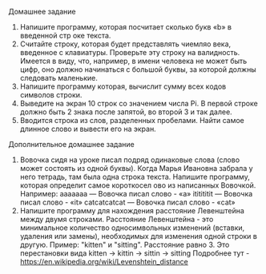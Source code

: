 Домашнее задание
1) Напишите программу, которая посчитает сколько букв «b» в введенной стр оке
текста.
2) Считайте строку, которая будет представлять чиемляо века, введенное с
клавиатуры. Проверьте эту строку на валидность.
Имеется в виду, что, например, в имени человека не может быть цифр, оно
должно начинаться с большой буквы, за которой должны следовать маленькие.
3) Напишите программу которая, вычислит сумму всех кодов символов строки.
4) Выведите на экран 10 строк со значением числа Pi. В первой строке должно быть 2
знака после запятой, во второй 3 и так далее.
5) Вводится строка из слов, разделенных пробелами. Найти самое длинное слово и
вывести его на экран.

Дополнительное домашнее задание
1) Вовочка сидя на уроке писал подряд одинаковые слова (слово может состоять из
одной буквы). Когда Марья Ивановна забрала у него тетрадь, там была одна строка
текста. Напишите программу, которая определит самое короткосел ово из
написанных Вовочкой. Например:
aaaaaaa — Вовочка писал слово - «a»
ititititit — Вовочка писал слово - «it»
catcatcatcat — Вовочка писал слово - «cat»
2) Напишите программу для нахождения расстояние Левенштейна между двумя
строками. Расстояние Левенштейна - это минимальное количество
односимвольных изменений (вставки, удаления или замены), необходимых для
изменения одной строки в другую.
Пример:
"kitten" и "sitting". Расстояние равно 3.
Это перестановки вида kitten -> kittin -> sittin -> sitting
Подробнее тут - https://en.wikipedia.org/wiki/Levenshtein_distance
